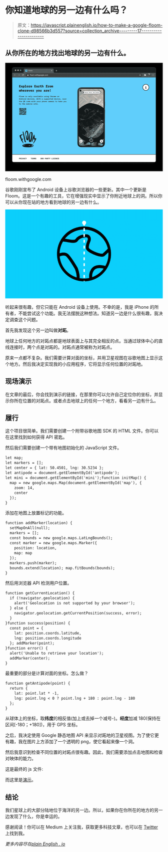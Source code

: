 # 你知道地球的另一边有什么吗？

> 原文：<https://javascript.plainenglish.io/how-to-make-a-google-floom-clone-d98566b3d557?source=collection_archive---------17----------------------->

## 从你所在的地方找出地球的另一边有什么。

![](img/886e63e0e6d68e320e63f072f36a9ca3.png)

floom.withgoogle.com

谷歌刚刚宣布了 Android 设备上谷歌浏览器的一些更新。其中一个更新是 Floom。这是一个有趣的工具，它在增强现实中显示了你附近地球上的洞。所以你可以从你现在站的地方看到地球的另一边有什么。

![](img/493f31e14eb2c23b0b6415bac601e346.png)

听起来很有趣，但它只能在 Android 设备上使用。不幸的是，我是 iPhone 的所有者，不能尝试这个功能。我无法摆脱这种想法。知道另一边是什么很有趣，我决定调查这个问题。

首先我发现这个另一边叫做**对跖**。

地球上任何地方的对跖点都是地球表面上与其完全相反的点。当通过球体中心的直线连接时，两个点是对跖的。对跖点通常被称为对跖点。

原来一点都不复杂。我们需要计算对面的坐标，并用卫星视图在谷歌地图上显示这个地方。然后我决定实现我的小应用程序，它将显示任何位置的对跖地。

## 现场演示

在文章的最后，你会找到演示的链接，在那里你可以允许自己定位你的坐标，并显示你所在位置的对跖点。或者点击地球上的任何一个地方，看看另一边有什么。

## 履行

这个项目很简单。我们需要创建一个附带谷歌地图 SDK 的 HTML 文件。你可以在这里找到如何获得 API 密匙。

然后我们需要创建一个带有地图初始化的 JavaScript 文件。

```
let map;
let markers = [];
let center = { lat: 50.4501, lng: 30.5234 };
let antipode = document.getElementById('antipode');
let mini = document.getElementById('mini');function initMap() {
  map = new google.maps.Map(document.getElementById('map'), {
    zoom: 14,
    center
  });
}
```

添加在地图上放置标记的功能。

```
function addMarker(location) {
  setMapOnAll(null);
  markers = [];
  const bounds = new google.maps.LatLngBounds();
  const marker = new google.maps.Marker({
    position: location,
    map: map
  });
  markers.push(marker);
  bounds.extend(location); map.fitBounds(bounds);
}
```

然后用浏览器 API 检测用户位置。

```
function getCurrentLocation() {
  if (!navigator.geolocation) {
    alert('Geolocation is not supported by your browser');
  } else {
    navigator.geolocation.getCurrentPosition(success, error);
  }
}function success(position) {
  const point = {
    lat: position.coords.latitude,
    lng: position.coords.longitude
  }; addMarker(point);
}function error() {
  alert('Unable to retrieve your location');
  addMarker(center);
}
```

最重要的部分是计算对面的坐标。怎么做？

```
function getAntipode(point) {
  return {
    lat: point.lat * -1,
    lng: point.lng < 0 ? point.lng + 180 : point.lng - 180
  };
}
```

从球体上的坐标，取**纬度**的相反值(加上或去掉一个减号-)。**经度**加减 180(保持在区间[-180；+180])，用于 GPS 坐标。

之后，我决定使用 Google 静态地图 API 来显示对跖地的卫星视图。为了使它更有趣，我在图片上方添加了一个透明的 png，使它看起来像一个洞。

然后我意识到检查不同位置的对跖点很有趣。因此，我们需要添加点击地图和检查对映体的能力。

这是最终的 js 文件:

而这里是[演示](https://whats-on-another-side.web.app/)。

## 结论

我们星球上的大部分陆地位于海洋的另一边。所以，如果你在你所在的地方的另一边发现了什么，你是幸运的。

感谢阅读！你可以在 Medium 上关注我，获取更多科技文章，也可以在 [Twitter](https://twitter.com/golosay) 上找到我。

*更多内容尽在*[*plain English . io*](http://plainenglish.io/)